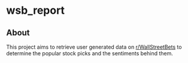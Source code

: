 # wsb_report

## About

This project aims to retrieve user generated data on [r/WallStreetBets](https://www.reddit.com/r/wallstreetbets/)
to determine the popular stock picks and the sentiments behind them.
